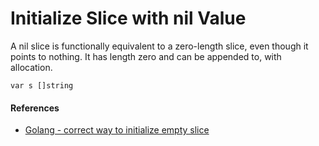# Initialize Slice with nil Value

A nil slice is functionally equivalent to a zero-length slice, even though it points to nothing. It has length zero and can be appended to, with allocation.

    var s []string

#### References
* [Golang - correct way to initialize empty slice](http://stackoverflow.com/questions/29164375/golang-correct-way-to-initialize-empty-slice)


